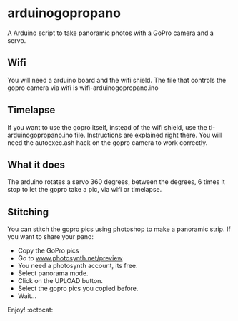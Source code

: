 arduinogopropano
================

A Arduino script to take panoramic photos with a GoPro camera and a servo.

Wifi
----

You will need a arduino board and the wifi shield.
The file that controls the gopro camera via wifi is wifi-arduinogopropano.ino

Timelapse
---------

If you want to use the gopro itself, instead of the wifi shield, use the tl-arduinogopropano.ino file. Instructions are explained right there. You will need the autoexec.ash hack on the gopro camera to work correctly.


What it does
------------

The arduino rotates a servo 360 degrees, between the degrees, 6 times it stop to let the gopro take a pic, via wifi or timelapse.

Stitching
----------

You can stitch the gopro pics using photoshop to make a panoramic strip. If you want to share your pano:
* Copy the GoPro pics
* Go to www.photosynth.net/preview 
* You need a photosynth account, its free.
* Select panorama mode.
* Click on the UPLOAD button.
* Select the gopro pics you copied before.
* Wait...

Enjoy! :octocat:
